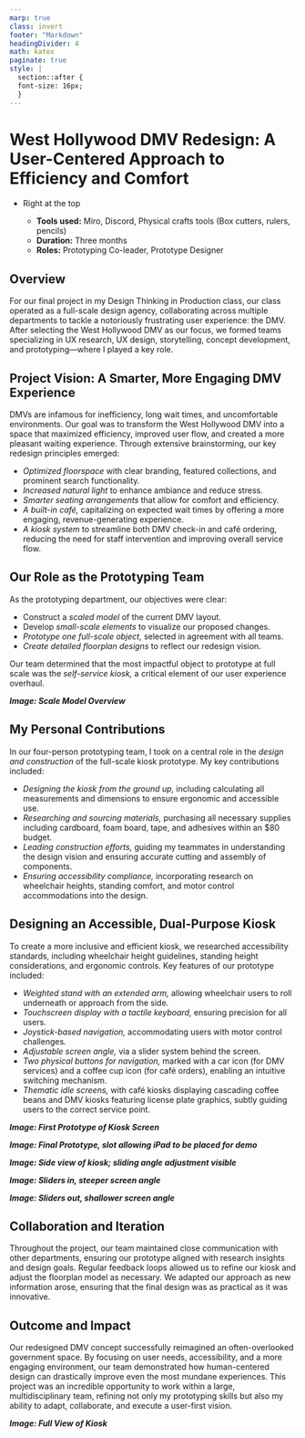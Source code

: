 ```yaml
---
marp: true
class: invert
footer: "Markdown"
headingDivider: 4
math: katex
paginate: true
style: |
  section::after {
  font-size: 16px;
  }
---
```


<!--
_footer: ""
_paginate: skip
-->

# West Hollywood DMV Redesign: A User-Centered Approach to Efficiency and Comfort

- Right at the top

  - **Tools used:** Miro, Discord, Physical crafts tools (Box cutters, rulers, pencils)
  - **Duration:** Three months
  - **Roles:** Prototyping Co-leader, Prototype Designer

## Overview

For our final project in my Design Thinking in Production class, our class operated as a full-scale design agency, collaborating across multiple departments to tackle a notoriously frustrating user experience: the DMV. After selecting the West Hollywood DMV as our focus, we formed teams specializing in UX research, UX design, storytelling, concept development, and prototyping—where I played a key role.

## Project Vision: A Smarter, More Engaging DMV Experience

DMVs are infamous for inefficiency, long wait times, and uncomfortable environments. Our goal was to transform the West Hollywood DMV into a space that maximized efficiency, improved user flow, and created a more pleasant waiting experience. Through extensive brainstorming, our key redesign principles emerged:

- _Optimized floorspace_ with clear branding, featured collections, and prominent search functionality.
- _Increased natural light_ to enhance ambiance and reduce stress.
- _Smarter seating arrangements_ that allow for comfort and efficiency.
- _A built-in café,_ capitalizing on expected wait times by offering a more engaging, revenue-generating experience.
- _A kiosk system_ to streamline both DMV check-in and café ordering, reducing the need for staff intervention and improving overall service flow.

## Our Role as the Prototyping Team

As the prototyping department, our objectives were clear:

- Construct a _scaled model_ of the current DMV layout.
- Develop _small-scale elements_ to visualize our proposed changes.
- _Prototype one full-scale object,_ selected in agreement with all teams.
- _Create detailed floorplan designs_ to reflect our redesign vision.

Our team determined that the most impactful object to prototype at full scale was the _self-service kiosk,_ a critical element of our user experience overhaul.

**_Image: Scale Model Overview_**

## My Personal Contributions

In our four-person prototyping team, I took on a central role in the _design and construction_ of the full-scale kiosk prototype. My key contributions included:

- _Designing the kiosk from the ground up,_ including calculating all measurements and dimensions to ensure ergonomic and accessible use.
- _Researching and sourcing materials,_ purchasing all necessary supplies including cardboard, foam board, tape, and adhesives within an $80 budget.
- _Leading construction efforts,_ guiding my teammates in understanding the design vision and ensuring accurate cutting and assembly of components.
- _Ensuring accessibility compliance,_ incorporating research on wheelchair heights, standing comfort, and motor control accommodations into the design.

## Designing an Accessible, Dual-Purpose Kiosk

To create a more inclusive and efficient kiosk, we researched accessibility standards, including wheelchair height guidelines, standing height considerations, and ergonomic controls. Key features of our prototype included:

- _Weighted stand with an extended arm,_ allowing wheelchair users to roll underneath or approach from the side.
- _Touchscreen display with a tactile keyboard,_ ensuring precision for all users.
- _Joystick-based navigation,_ accommodating users with motor control challenges.
- _Adjustable screen angle,_ via a slider system behind the screen.
- _Two physical buttons for navigation,_ marked with a car icon (for DMV services) and a coffee cup icon (for café orders), enabling an intuitive switching mechanism.
- _Thematic idle screens,_ with café kiosks displaying cascading coffee beans and DMV kiosks featuring license plate graphics, subtly guiding users to the correct service point.

**_Image: First Prototype of Kiosk Screen_**

**_Image: Final Prototype, slot allowing iPad to be placed for demo_**

**_Image: Side view of kiosk; sliding angle adjustment visible_**

**_Image: Sliders in, steeper screen angle_**

**_Image: Sliders out, shallower screen angle_**

## Collaboration and Iteration

Throughout the project, our team maintained close communication with other departments, ensuring our prototype aligned with research insights and design goals. Regular feedback loops allowed us to refine our kiosk and adjust the floorplan model as necessary. We adapted our approach as new information arose, ensuring that the final design was as practical as it was innovative.

## Outcome and Impact

Our redesigned DMV concept successfully reimagined an often-overlooked government space. By focusing on user needs, accessibility, and a more engaging environment, our team demonstrated how human-centered design can drastically improve even the most mundane experiences. This project was an incredible opportunity to work within a large, multidisciplinary team, refining not only my prototyping skills but also my ability to adapt, collaborate, and execute a user-first vision.

**_Image: Full View of Kiosk_**
